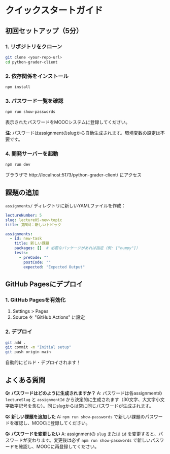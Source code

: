 # クイックスタートガイド

## 初回セットアップ（5分）

### 1. リポジトリをクローン

```bash
git clone <your-repo-url>
cd python-grader-client
```

### 2. 依存関係をインストール

```bash
npm install
```

### 3. パスワード一覧を確認

```bash
npm run show-passwords
```

表示されたパスワードをMOOCシステムに登録してください。

**注**: パスワードはassignmentのslugから自動生成されます。環境変数の設定は不要です。

### 4. 開発サーバーを起動

```bash
npm run dev
```

ブラウザで http://localhost:5173/python-grader-client/ にアクセス

## 課題の追加

`assignments/` ディレクトリに新しいYAMLファイルを作成：

```yaml
lectureNumber: 5
slug: lecture05-new-topic
title: 第5回：新しいトピック

assignments:
  - id: new-task
    title: 新しい課題
    packages: []  # 必要なパッケージがあれば指定（例: ["numpy"]）
    tests:
      - preCode: ""
        postCode: ""
        expected: "Expected Output"
```

## GitHub Pagesにデプロイ

### 1. GitHub Pagesを有効化

1. Settings > Pages
2. Source を "GitHub Actions" に設定

### 2. デプロイ

```bash
git add .
git commit -m "Initial setup"
git push origin main
```

自動的にビルド・デプロイされます！

## よくある質問

**Q: パスワードはどのように生成されますか？**
A: パスワードは各assignmentの `lectureSlug` と `assignmentId` から決定的に生成されます（30文字、大文字小文字数字記号を含む）。同じslugからは常に同じパスワードが生成されます。

**Q: 新しい課題を追加した**
A: `npm run show-passwords` で新しい課題のパスワードを確認し、MOOCに登録してください。

**Q: パスワードを変更したい**
A: assignmentの `slug` または `id` を変更すると、パスワードが変わります。変更後は必ず `npm run show-passwords` で新しいパスワードを確認し、MOOCに再登録してください。
